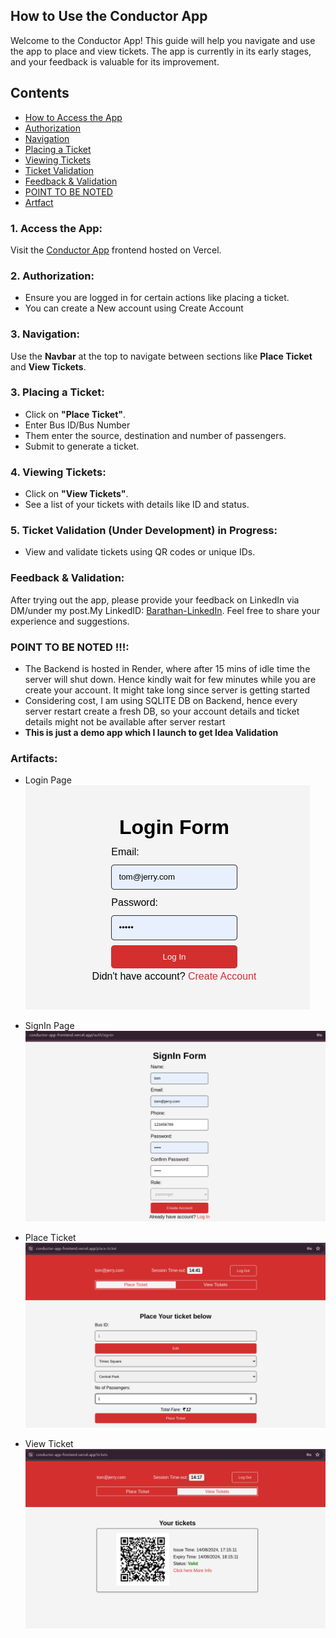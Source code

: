 ## How to Use the Conductor App
Welcome to the Conductor App! This guide will help you navigate and use the app to place and view tickets. The app is currently in its early stages, and your feedback is valuable for its improvement.

## Contents
- [How to Access the App](#1-access-the-app)
- [Authorization](#2-authorization)
- [Navigation](#3-navigation)
- [Placing a Ticket](#3-placing-a-ticket)
- [Viewing Tickets](#4-viewing-tickets)
- [Ticket Validation](#5-ticket-validation-under-development-in-progress)
- [Feedback & Validation](#feedback--validation)
- [POINT TO BE NOTED](#point-to-be-noted-)
- [Artfact](#artifacts)

### 1. Access the App:
Visit the [Conductor App](https://conductor-app-frontend.vercel.app) frontend hosted on Vercel. 

### 2. Authorization:
- Ensure you are logged in for certain actions like placing a ticket.
- You can create a New account using Create Account

### 3. Navigation:
Use the **Navbar** at the top to navigate between sections like **Place Ticket** and **View Tickets**.

### 3. Placing a Ticket:
- Click on **"Place Ticket"**.
- Enter Bus ID/Bus Number
- Them enter the source, destination and number of passengers.
- Submit to generate a ticket.

### 4. Viewing Tickets:
- Click on **"View Tickets"**.
- See a list of your tickets with details like ID and status.

### 5. Ticket Validation (Under Development) in Progress:
- View and validate tickets using QR codes or unique IDs. 

### Feedback & Validation:
After trying out the app, please provide your feedback on LinkedIn via DM/under my post.My LinkedID: [Barathan-LinkedIn](https://www.linkedin.com/in/barathan-rangarajan-614855214/).
Feel free to share your experience and suggestions.

### POINT TO BE NOTED !!!:
- The Backend is hosted in Render, where after 15 mins of idle time the server will shut down.
Hence kindly wait for few minutes while you are create your account. It might take long since server is getting started
- Considering cost, I am using SQLITE DB on Backend, hence every server restart create a fresh DB, so your account details and ticket details might not be available after server restart
- **This is just a demo app which I launch to get Idea Validation**

### Artifacts:

- Login Page
![Login Page](./artifacts/Login.png)

- SignIn Page
![SignIn Page](./artifacts/SignIn.png)

- Place Ticket
![Place Ticket Page](./artifacts/PlaceTicket.png)

- View Ticket
![View Ticket](./artifacts/ViewTicket.png)